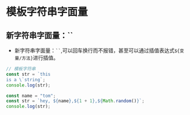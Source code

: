 # 模板字符串字面量

## 新字符串字面量：``

- 新字符串字面量：` `` `,可以回车换行而不报错，甚至可以通过插值表达式`${变量/方法}`进行插值。

```js
// 模板字符串
const str = `this
is a \`string`;
console.log(str);
```

```js
const name = "tom";
const str = `hey, ${name},${1 + 1},${Math.random()}`;
console.log(str);
```
